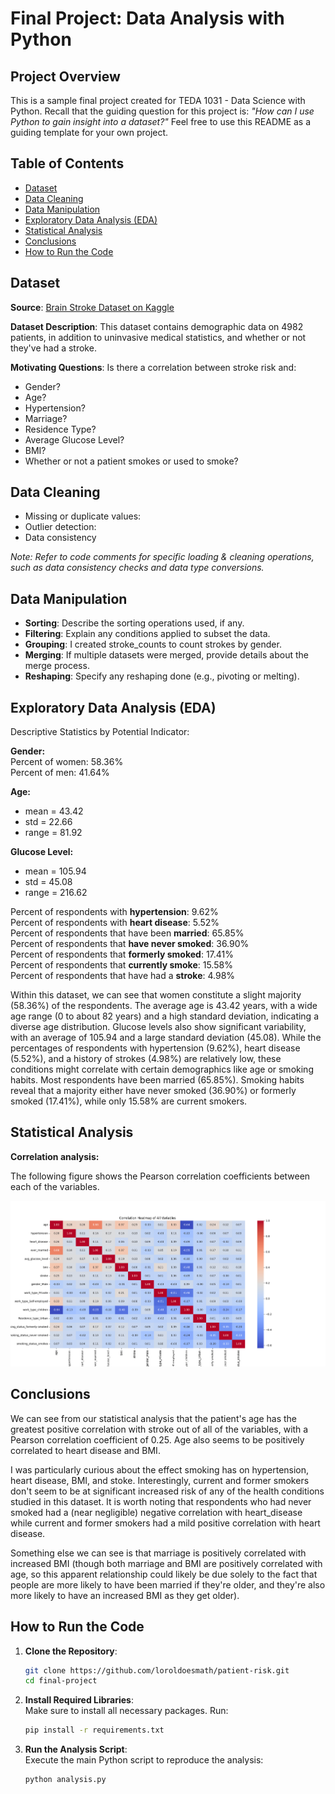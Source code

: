 # Final Project: Data Analysis with Python

## Project Overview
This is a sample final project created for TEDA 1031 - Data Science with Python. Recall that the guiding question for this project is: *"How can I use Python to gain insight into a dataset?"* Feel free to use this README as a guiding template for your own project. 

## Table of Contents
- [Dataset](#dataset)
- [Data Cleaning](#data-cleaning)
- [Data Manipulation](#data-manipulation)
- [Exploratory Data Analysis (EDA)](#exploratory-data-analysis-eda)
- [Statistical Analysis](#statistical-analysis)
- [Conclusions](#conclusions)
- [How to Run the Code](#how-to-run-the-code)

## Dataset
**Source**: [Brain Stroke Dataset on Kaggle](https://www.kaggle.com/datasets/jillanisofttech/brain-stroke-dataset)

**Dataset Description**: This dataset contains demographic data on 4982 patients, in addition to uninvasive medical statistics, and whether or not they've had a stroke.

**Motivating Questions**: 
Is there a correlation between stroke risk and: 
- Gender?
- Age?
- Hypertension?
- Marriage?
- Residence Type?
- Average Glucose Level?
- BMI?
- Whether or not a patient smokes or used to smoke?

## Data Cleaning
- Missing or duplicate values: 
- Outlier detection: 
- Data consistency

*Note: Refer to code comments for specific loading & cleaning operations, such as data consistency checks and data type conversions.*

## Data Manipulation
- **Sorting**: Describe the sorting operations used, if any.
- **Filtering**: Explain any conditions applied to subset the data.
- **Grouping**: I created stroke_counts to count strokes by gender. 
- **Merging**: If multiple datasets were merged, provide details about the merge process.
- **Reshaping**: Specify any reshaping done (e.g., pivoting or melting).

## Exploratory Data Analysis (EDA)
Descriptive Statistics by Potential Indicator: 

**Gender:** <br>
Percent of women: 58.36% <br>
Percent of men: 41.64% 

**Age:**  
- mean = 43.42
- std = 22.66
- range = 81.92

**Glucose Level:**
- mean = 105.94
- std = 45.08
- range = 216.62

Percent of respondents with **hypertension**:  9.62% <br>
Percent of respondents with **heart disease**:  5.52% <br>
Percent of respondents that have been **married**:  65.85% <br>
Percent of respondents that **have never smoked**:  36.90% <br>
Percent of respondents that **formerly smoked**:  17.41% <br>
Percent of respondents that **currently smoke**:  15.58% <br>
Percent of respondents that have had a **stroke**:  4.98% <br>

Within this dataset, we can see that women constitute a slight majority (58.36%) of the respondents. The average age is 43.42 years, with a wide age range (0 to about 82 years) and a high standard deviation, indicating a diverse age distribution. Glucose levels also show significant variability, with an average of 105.94 and a large standard deviation (45.08). While the percentages of respondents with hypertension (9.62%), heart disease (5.52%), and a history of strokes (4.98%) are relatively low, these conditions might correlate with certain demographics like age or smoking habits. Most respondents have been married (65.85%). Smoking habits reveal that a majority either have never smoked (36.90%) or formerly smoked (17.41%), while only 15.58% are current smokers. 

## Statistical Analysis

**Correlation analysis:**

The following figure shows the Pearson correlation coefficients between each of the variables. 

![Correlation Heatmap](correlation_heatmap.png)

## Conclusions

We can see from our statistical analysis that the patient's age has the greatest positive correlation with stroke out of all of the variables, with a Pearson correlation coefficient of 0.25. Age also seems to be positively correlated to heart disease and BMI. 

I was particularly curious about the effect smoking has on hypertension, heart disease, BMI, and stoke. Interestingly, current and former smokers don't seem to be at significant increased risk of any of the health conditions studied in this dataset. It is worth noting that respondents who had never smoked had a (near negligible) negative correlation with heart_disease while current and former smokers had a mild positive correlation with heart disease. 

Something else we can see is that marriage is positively correlated with increased BMI (though both marriage and BMI are positively correlated with age, so this apparent relationship could likely be due solely to the fact that people are more likely to have been married if they're older, and they're also more likely to have an increased BMI as they get older).

## How to Run the Code
1. **Clone the Repository**:  
   ```bash
   git clone https://github.com/loroldoesmath/patient-risk.git
   cd final-project
   ```

2. **Install Required Libraries**:  
   Make sure to install all necessary packages. Run:
   ```bash
   pip install -r requirements.txt
   ```

3. **Run the Analysis Script**:  
   Execute the main Python script to reproduce the analysis:
   ```bash
   python analysis.py
   ```
